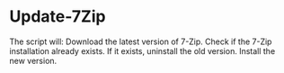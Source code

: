 # Update-7Zip
The script will:  Download the latest version of 7-Zip. Check if the 7-Zip installation already exists. If it exists, uninstall the old version. Install the new version.

